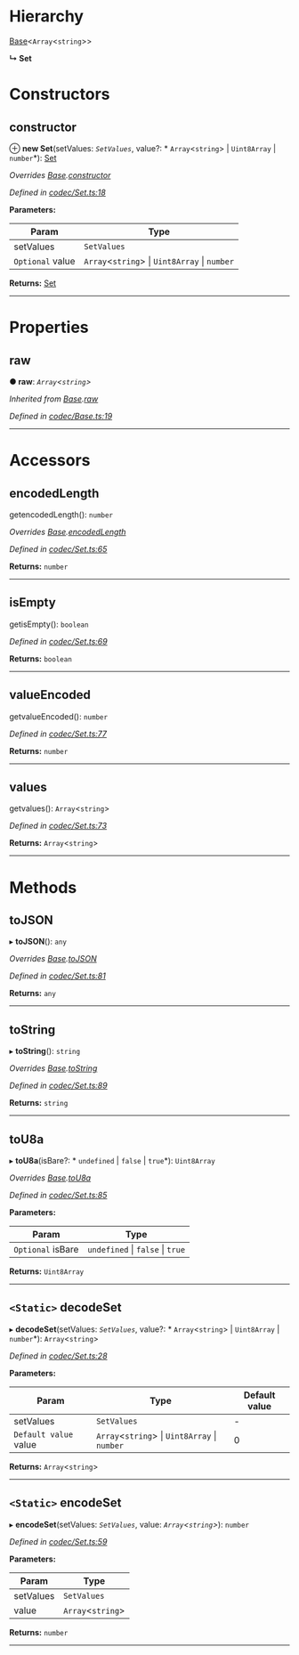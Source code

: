 

# Hierarchy

 [Base](_codec_base_.base.md)<`Array`<`string`>>

**↳ Set**

# Constructors

<a id="constructor"></a>

##  constructor

⊕ **new Set**(setValues: *`SetValues`*, value?: * `Array`<`string`> &#124; `Uint8Array` &#124; `number`*): [Set](_codec_set_.set.md)

*Overrides [Base](_codec_base_.base.md).[constructor](_codec_base_.base.md#constructor)*

*Defined in [codec/Set.ts:18](https://github.com/polkadot-js/api/blob/e597f1b/packages/types/src/codec/Set.ts#L18)*

**Parameters:**

| Param | Type |
| ------ | ------ |
| setValues | `SetValues` |
| `Optional` value |  `Array`<`string`> &#124; `Uint8Array` &#124; `number`|

**Returns:** [Set](_codec_set_.set.md)

___

# Properties

<a id="raw"></a>

##  raw

**● raw**: *`Array`<`string`>*

*Inherited from [Base](_codec_base_.base.md).[raw](_codec_base_.base.md#raw)*

*Defined in [codec/Base.ts:19](https://github.com/polkadot-js/api/blob/e597f1b/packages/types/src/codec/Base.ts#L19)*

___

# Accessors

<a id="encodedlength"></a>

##  encodedLength

getencodedLength(): `number`

*Overrides [Base](_codec_base_.base.md).[encodedLength](_codec_base_.base.md#encodedlength)*

*Defined in [codec/Set.ts:65](https://github.com/polkadot-js/api/blob/e597f1b/packages/types/src/codec/Set.ts#L65)*

**Returns:** `number`

___
<a id="isempty"></a>

##  isEmpty

getisEmpty(): `boolean`

*Defined in [codec/Set.ts:69](https://github.com/polkadot-js/api/blob/e597f1b/packages/types/src/codec/Set.ts#L69)*

**Returns:** `boolean`

___
<a id="valueencoded"></a>

##  valueEncoded

getvalueEncoded(): `number`

*Defined in [codec/Set.ts:77](https://github.com/polkadot-js/api/blob/e597f1b/packages/types/src/codec/Set.ts#L77)*

**Returns:** `number`

___
<a id="values"></a>

##  values

getvalues(): `Array`<`string`>

*Defined in [codec/Set.ts:73](https://github.com/polkadot-js/api/blob/e597f1b/packages/types/src/codec/Set.ts#L73)*

**Returns:** `Array`<`string`>

___

# Methods

<a id="tojson"></a>

##  toJSON

▸ **toJSON**(): `any`

*Overrides [Base](_codec_base_.base.md).[toJSON](_codec_base_.base.md#tojson)*

*Defined in [codec/Set.ts:81](https://github.com/polkadot-js/api/blob/e597f1b/packages/types/src/codec/Set.ts#L81)*

**Returns:** `any`

___
<a id="tostring"></a>

##  toString

▸ **toString**(): `string`

*Overrides [Base](_codec_base_.base.md).[toString](_codec_base_.base.md#tostring)*

*Defined in [codec/Set.ts:89](https://github.com/polkadot-js/api/blob/e597f1b/packages/types/src/codec/Set.ts#L89)*

**Returns:** `string`

___
<a id="tou8a"></a>

##  toU8a

▸ **toU8a**(isBare?: * `undefined` &#124; `false` &#124; `true`*): `Uint8Array`

*Overrides [Base](_codec_base_.base.md).[toU8a](_codec_base_.base.md#tou8a)*

*Defined in [codec/Set.ts:85](https://github.com/polkadot-js/api/blob/e597f1b/packages/types/src/codec/Set.ts#L85)*

**Parameters:**

| Param | Type |
| ------ | ------ |
| `Optional` isBare |  `undefined` &#124; `false` &#124; `true`|

**Returns:** `Uint8Array`

___
<a id="decodeset"></a>

## `<Static>` decodeSet

▸ **decodeSet**(setValues: *`SetValues`*, value?: * `Array`<`string`> &#124; `Uint8Array` &#124; `number`*): `Array`<`string`>

*Defined in [codec/Set.ts:28](https://github.com/polkadot-js/api/blob/e597f1b/packages/types/src/codec/Set.ts#L28)*

**Parameters:**

| Param | Type | Default value |
| ------ | ------ | ------ |
| setValues | `SetValues` | - |
| `Default value` value |  `Array`<`string`> &#124; `Uint8Array` &#124; `number`| 0 |

**Returns:** `Array`<`string`>

___
<a id="encodeset"></a>

## `<Static>` encodeSet

▸ **encodeSet**(setValues: *`SetValues`*, value: *`Array`<`string`>*): `number`

*Defined in [codec/Set.ts:59](https://github.com/polkadot-js/api/blob/e597f1b/packages/types/src/codec/Set.ts#L59)*

**Parameters:**

| Param | Type |
| ------ | ------ |
| setValues | `SetValues` |
| value | `Array`<`string`> |

**Returns:** `number`

___

